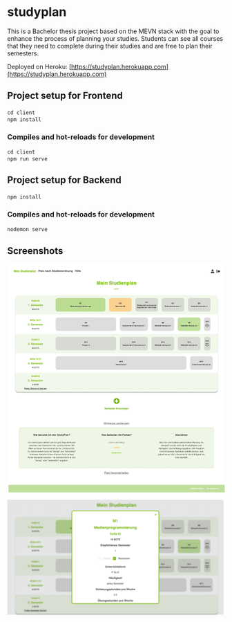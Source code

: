 # studyplan

This is a Bachelor thesis project based on the MEVN stack with the goal to enhance the process of planning your studies. Students can see all courses that they need to complete during their studies and are free to plan their semesters. 

Deployed on Heroku: [https://studyplan.herokuapp.com](https://studyplan.herokuapp.com)



## Project setup for Frontend
```
cd client
npm install
```

### Compiles and hot-reloads for development
```
cd client
npm run serve
```

## Project setup for Backend
```
npm install
```

### Compiles and hot-reloads for development
```
nodemon serve
```

## Screenshots


![](https://github.com/htw-imi-projects/studyplan/blob/main/studyplan_screenshot.png)

![](https://github.com/htw-imi-projects/studyplan/blob/main/studyplan_coursedetail_screenshot.png)
